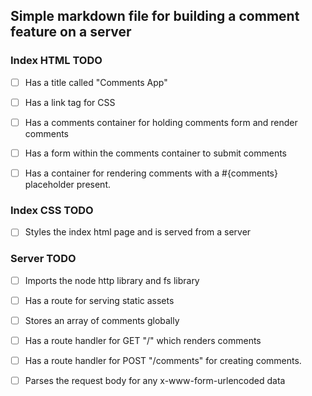 ## Simple markdown file for building a comment feature on a server

### **Index HTML TODO**

- [ ] Has a title called "Comments App"

- [ ] Has a link tag for CSS

- [ ] Has a comments container for holding comments form and render comments

- [ ] Has a form within the comments container to submit comments

- [ ] Has a container for rendering comments with a #{comments} placeholder present.

### **Index CSS TODO**

- [ ] Styles the index html page and is served from a server

### **Server TODO**

- [ ] Imports the node http library and fs library

- [ ] Has a route for serving static assets

- [ ] Stores an array of comments globally

- [ ] Has a route handler for GET "/" which renders comments

- [ ] Has a route handler for POST "/comments" for creating comments.

- [ ] Parses the request body for any x-www-form-urlencoded data
